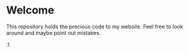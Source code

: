 # Welcome

This repository holds the precious code to my website.
Feel free to look around and maybe point out mistakes.

:)
